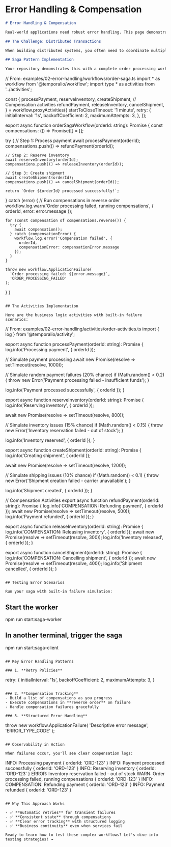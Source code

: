 # Error Handling & Compensation

```markdown
# Error Handling & Compensation

Real-world applications need robust error handling. This page demonstrates the **Saga pattern** using your order processing example with compensation workflows.

## The Challenge: Distributed Transactions

When building distributed systems, you often need to coordinate multiple services. What happens when one step fails halfway through? The **Saga pattern** provides an elegant solution.

## Saga Pattern Implementation

Your repository demonstrates this with a complete order processing workflow:

```

// From: examples/02-error-handling/workflows/order-saga.ts import \* as workflow from '@temporalio/workflow'; import type \* as activities from '../activities';

const { processPayment, reserveInventory, createShipment, // Compensation activities refundPayment, releaseInventory, cancelShipment, } = workflow.proxyActivities({ startToCloseTimeout: '1 minute', retry: { initialInterval: '1s', backoffCoefficient: 2, maximumAttempts: 3, }, });

export async function orderSagaWorkflow(orderId: string): Promise { const compensations: (() => Promise)\[] = \[];

try { // Step 1: Process payment await processPayment(orderId); compensations.push(() => refundPayment(orderId));

```
// Step 2: Reserve inventory  
await reserveInventory(orderId);
compensations.push(() => releaseInventory(orderId));

// Step 3: Create shipment
await createShipment(orderId);
compensations.push(() => cancelShipment(orderId));

return `Order ${orderId} processed successfully!`;
```

} catch (error) { // Run compensations in reverse order workflow.log.warn('Order processing failed, running compensations', { orderId, error: error.message });

```
for (const compensation of compensations.reverse()) {
  try {
    await compensation();
  } catch (compensationError) {
    workflow.log.error('Compensation failed', { 
      orderId, 
      compensationError: compensationError.message 
    });
  }
}

throw new workflow.ApplicationFailure(
  `Order processing failed: ${error.message}`,
  'ORDER_PROCESSING_FAILED'
);
```

} }

```

## The Activities Implementation

Here are the business logic activities with built-in failure scenarios:

```

// From: examples/02-error-handling/activities/order-activities.ts import { log } from '@temporalio/activity';

export async function processPayment(orderId: string): Promise { log.info('Processing payment', { orderId });

// Simulate payment processing await new Promise(resolve => setTimeout(resolve, 1000));

// Simulate random payment failures (20% chance) if (Math.random() < 0.2) { throw new Error('Payment processing failed - insufficient funds'); }

log.info('Payment processed successfully', { orderId }); }

export async function reserveInventory(orderId: string): Promise { log.info('Reserving inventory', { orderId });

await new Promise(resolve => setTimeout(resolve, 800));

// Simulate inventory issues (15% chance) if (Math.random() < 0.15) { throw new Error('Inventory reservation failed - out of stock'); }

log.info('Inventory reserved', { orderId }); }

export async function createShipment(orderId: string): Promise { log.info('Creating shipment', { orderId });

await new Promise(resolve => setTimeout(resolve, 1200));

// Simulate shipping issues (10% chance) if (Math.random() < 0.1) { throw new Error('Shipment creation failed - carrier unavailable'); }

log.info('Shipment created', { orderId }); }

// Compensation Activities export async function refundPayment(orderId: string): Promise { log.info('COMPENSATION: Refunding payment', { orderId }); await new Promise(resolve => setTimeout(resolve, 500)); log.info('Payment refunded', { orderId }); }

export async function releaseInventory(orderId: string): Promise { log.info('COMPENSATION: Releasing inventory', { orderId }); await new Promise(resolve => setTimeout(resolve, 300)); log.info('Inventory released', { orderId }); }

export async function cancelShipment(orderId: string): Promise { log.info('COMPENSATION: Cancelling shipment', { orderId }); await new Promise(resolve => setTimeout(resolve, 400)); log.info('Shipment cancelled', { orderId }); }

```

## Testing Error Scenarios

Run your saga with built-in failure simulation:

```

## Start the worker

npm run start:saga-worker

## In another terminal, trigger the saga

npm run start:saga-client

```

## Key Error Handling Patterns

### 1. **Retry Policies**
```

retry: { initialInterval: '1s', backoffCoefficient: 2, maximumAttempts: 3, }

```

### 2. **Compensation Tracking**
- Build a list of compensations as you progress
- Execute compensations in **reverse order** on failure
- Handle compensation failures gracefully

### 3. **Structured Error Handling**
```

throw new workflow.ApplicationFailure( 'Descriptive error message', 'ERROR\_TYPE\_CODE' );

```

## Observability in Action

When failures occur, you'll see clear compensation logs:

```

INFO: Processing payment { orderId: 'ORD-123' } INFO: Payment processed successfully { orderId: 'ORD-123' } INFO: Reserving inventory { orderId: 'ORD-123' } ERROR: Inventory reservation failed - out of stock WARN: Order processing failed, running compensations { orderId: 'ORD-123' } INFO: COMPENSATION: Refunding payment { orderId: 'ORD-123' } INFO: Payment refunded { orderId: 'ORD-123' }

```

## Why This Approach Works

- ✅ **Automatic retries** for transient failures
- ✅ **Consistent state** through compensations  
- ✅ **Clear error tracking** with structured logging
- ✅ **Business continuity** even when services fail

Ready to learn how to test these complex workflows? Let's dive into testing strategies! →
```
